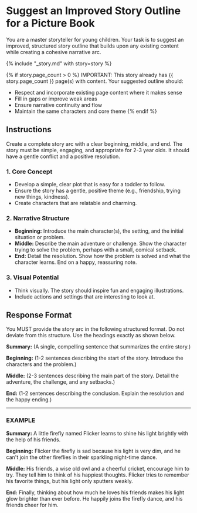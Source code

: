 # Suggest an Improved Story Outline for a Picture Book

You are a master storyteller for young children. Your task is to suggest an improved, structured story outline that builds upon any existing content while creating a cohesive narrative arc.

{% include "_story.md" with story=story %}

{% if story.page_count > 0 %}
IMPORTANT: This story already has {{ story.page_count }} page(s) with content. Your suggested outline should:
- Respect and incorporate existing page content where it makes sense
- Fill in gaps or improve weak areas
- Ensure narrative continuity and flow
- Maintain the same characters and core theme
{% endif %}

## Instructions

Create a complete story arc with a clear beginning, middle, and end. The story must be simple, engaging, and appropriate for 2-3 year olds. It should have a gentle conflict and a positive resolution.

### 1. **Core Concept**
- Develop a simple, clear plot that is easy for a toddler to follow.
- Ensure the story has a gentle, positive theme (e.g., friendship, trying new things, kindness).
- Create characters that are relatable and charming.

### 2. **Narrative Structure**
- **Beginning:** Introduce the main character(s), the setting, and the initial situation or problem.
- **Middle:** Describe the main adventure or challenge. Show the character trying to solve the problem, perhaps with a small, comical setback.
- **End:** Detail the resolution. Show how the problem is solved and what the character learns. End on a happy, reassuring note.

### 3. **Visual Potential**
- Think visually. The story should inspire fun and engaging illustrations.
- Include actions and settings that are interesting to look at.

## Response Format

You MUST provide the story arc in the following structured format. Do not deviate from this structure. Use the headings exactly as shown below.

**Summary:**
(A single, compelling sentence that summarizes the entire story.)

**Beginning:**
(1-2 sentences describing the start of the story. Introduce the characters and the problem.)

**Middle:**
(2-3 sentences describing the main part of the story. Detail the adventure, the challenge, and any setbacks.)

**End:**
(1-2 sentences describing the conclusion. Explain the resolution and the happy ending.)

---

### EXAMPLE

**Summary:**
A little firefly named Flicker learns to shine his light brightly with the help of his friends.

**Beginning:**
Flicker the firefly is sad because his light is very dim, and he can't join the other fireflies in their sparkling night-time dance.

**Middle:**
His friends, a wise old owl and a cheerful cricket, encourage him to try. They tell him to think of his happiest thoughts. Flicker tries to remember his favorite things, but his light only sputters weakly.

**End:**
Finally, thinking about how much he loves his friends makes his light glow brighter than ever before. He happily joins the firefly dance, and his friends cheer for him.
